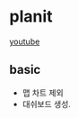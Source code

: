 # planit
[youtube](https://www.youtube.com/watch?v=qT38CVgKIfw&list=PL6ICdBRB3Rx3AJhYQjMMoChdPHoWCUCxR)

## basic

* 맵 차트 제외 
* 대쉬보드 생성.